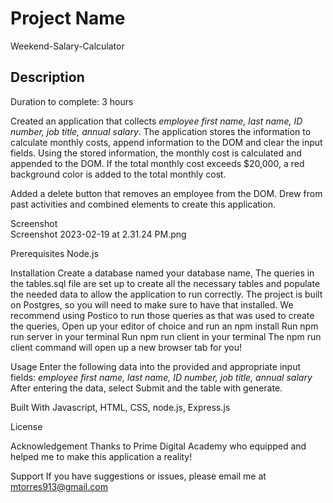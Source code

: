 # Project Name
Weekend-Salary-Calculator
## Description

Duration to complete: 3 hours

Created an application that collects _employee first name, last name, ID number, job title, annual salary_.
The application stores the information to calculate monthly costs, append information to the DOM and clear the input fields. Using the stored information, the  monthly cost is calculated and appended to the DOM. If the total monthly cost exceeds $20,000, a red background color is added to the total monthly cost.

Added a delete button that removes an employee from the DOM. Drew from past activities and combined elements to create this application.

Screenshot  
Screenshot 2023-02-19 at 2.31.24 PM.png

Prerequisites
Node.js

Installation
Create a database named your database name,
The queries in the tables.sql file are set up to create all the necessary tables and populate the needed data to allow the application to run correctly. The project is built on Postgres, so you will need to make sure to have that installed. We recommend using Postico to run those queries as that was used to create the queries,
Open up your editor of choice and run an npm install
Run npm run server in your terminal
Run npm run client in your terminal
The npm run client command will open up a new browser tab for you!

Usage
Enter the following data into the provided and appropriate input fields: _employee first name, last name, ID number, job title, annual salary_
After entering the data, select Submit and the table with generate.


Built With
Javascript, HTML, CSS, node.js, Express.js

License


Acknowledgement
Thanks to Prime Digital Academy who equipped and helped me to make this application a reality!

Support
If you have suggestions or issues, please email me at mtorres913@gmail.com
